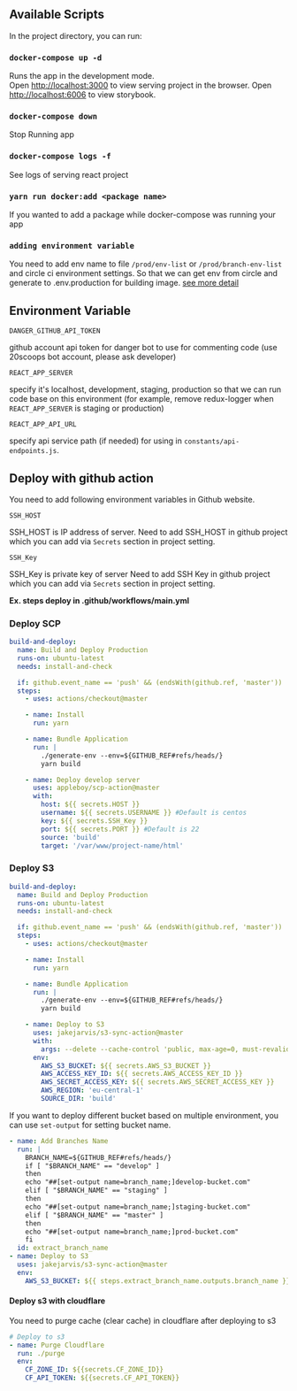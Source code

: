 ## Available Scripts

In the project directory, you can run:

### `docker-compose up -d`

Runs the app in the development mode.<br>
Open [http://localhost:3000](http://localhost:3000) to view serving project in the browser.
Open [http://localhost:6006](http://localhost:6006) to view storybook.

### `docker-compose down`

Stop Running app

### `docker-compose logs -f`

See logs of serving react project

### `yarn run docker:add <package name>`

If you wanted to add a package while docker-compose was running your app

### `adding environment variable`

You need to add env name to file `/prod/env-list` or `/prod/branch-env-list` and circle ci environment settings. So that we can get env from circle and generate to .env.production for building image. [see more detail](https://github.com/20Scoops-CNX/documents-developer/blob/master/frontend/frontend-guidelines.md#%E0%B8%81%E0%B8%B2%E0%B8%A3%E0%B9%83%E0%B8%8A%E0%B9%89-environment-variable)

## Environment Variable

`DANGER_GITHUB_API_TOKEN`

github account api token for danger bot to use for commenting code (use 20scoops bot account, please ask developer)

`REACT_APP_SERVER`

specify it's localhost, development, staging, production so that we can run code base on this environment (for example, remove redux-logger when `REACT_APP_SERVER` is staging or production)

`REACT_APP_API_URL`

specify api service path (if needed) for using in `constants/api-endpoints.js`.

## Deploy with github action

You need to add following environment variables in Github website.

`SSH_HOST`

SSH_HOST is IP address of server.
Need to add SSH_HOST in github project which you can add via `Secrets` section in project setting.

`SSH_Key`

SSH_Key is private key of server
Need to add SSH Key in github project which you can add via `Secrets` section in project setting.

**Ex. steps deploy in .github/workflows/main.yml**

### Deploy SCP

```yml
build-and-deploy:
  name: Build and Deploy Production
  runs-on: ubuntu-latest
  needs: install-and-check

  if: github.event_name == 'push' && (endsWith(github.ref, 'master'))
  steps:
    - uses: actions/checkout@master

    - name: Install
      run: yarn

    - name: Bundle Application
      run: |
        ./generate-env --env=${GITHUB_REF#refs/heads/}
        yarn build

    - name: Deploy develop server
      uses: appleboy/scp-action@master
      with:
        host: ${{ secrets.HOST }}
        username: ${{ secrets.USERNAME }} #Default is centos
        key: ${{ secrets.SSH_Key }}
        port: ${{ secrets.PORT }} #Default is 22
        source: 'build'
        target: '/var/www/project-name/html'
```

### Deploy S3

```yml
build-and-deploy:
  name: Build and Deploy Production
  runs-on: ubuntu-latest
  needs: install-and-check

  if: github.event_name == 'push' && (endsWith(github.ref, 'master'))
  steps:
    - uses: actions/checkout@master

    - name: Install
      run: yarn

    - name: Bundle Application
      run: |
        ./generate-env --env=${GITHUB_REF#refs/heads/}
        yarn build

    - name: Deploy to S3
      uses: jakejarvis/s3-sync-action@master
      with:
        args: --delete --cache-control 'public, max-age=0, must-revalidate'
      env:
        AWS_S3_BUCKET: ${{ secrets.AWS_S3_BUCKET }}
        AWS_ACCESS_KEY_ID: ${{ secrets.AWS_ACCESS_KEY_ID }}
        AWS_SECRET_ACCESS_KEY: ${{ secrets.AWS_SECRET_ACCESS_KEY }}
        AWS_REGION: 'eu-central-1'
        SOURCE_DIR: 'build'
```

If you want to deploy different bucket based on multiple environment, you can use `set-output` for setting bucket name.

```yml
- name: Add Branches Name
  run: |
    BRANCH_NAME=${GITHUB_REF#refs/heads/}
    if [ "$BRANCH_NAME" == "develop" ]
    then
    echo "##[set-output name=branch_name;]develop-bucket.com"
    elif [ "$BRANCH_NAME" == "staging" ]
    then
    echo "##[set-output name=branch_name;]staging-bucket.com"
    elif [ "$BRANCH_NAME" == "master" ]
    then
    echo "##[set-output name=branch_name;]prod-bucket.com"
    fi
  id: extract_branch_name
- name: Deploy to S3
  uses: jakejarvis/s3-sync-action@master
  env:
    AWS_S3_BUCKET: ${{ steps.extract_branch_name.outputs.branch_name }}
```

#### Deploy s3 with cloudflare

You need to purge cache (clear cache) in cloudflare after deploying to s3

```yml
# Deploy to s3
- name: Purge Cloudflare
  run: ./purge
  env:
    CF_ZONE_ID: ${{secrets.CF_ZONE_ID}}
    CF_API_TOKEN: ${{secrets.CF_API_TOKEN}}
```
